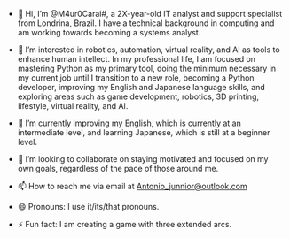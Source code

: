 - 👋 Hi, I’m @M4ur0Carai#, a 2X-year-old IT analyst and support specialist from Londrina, Brazil. I have a technical background in computing and am working towards becoming a systems analyst.
  
- 👀 I’m interested in robotics, automation, virtual reality, and AI as tools to enhance human intellect.  In my professional life, I am focused on mastering Python as my primary tool, doing the minimum necessary in my current job until I transition to a new role, becoming a Python developer, improving my English and Japanese language skills, and exploring areas such as game development, robotics, 3D printing, lifestyle, virtual reality, and AI.

- 🌱 I’m currently improving my English, which is currently at an intermediate level, and learning Japanese, which is still at a beginner level.

- 💞️ I’m looking to collaborate on staying motivated and focused on my own goals, regardless of the pace of those around me.

- 📫 How to reach me via email at Antonio_junnior@outlook.com

- 😄 Pronouns: I use it/its/that pronouns.

- ⚡ Fun fact: I am creating a game with three extended arcs.

<!---
M4ur0Carai/M4ur0Carai is a ✨ special ✨ repository because its `README.md` (this file) appears on your GitHub profile.
You can click the Preview link to take a look at your changes.
--->
